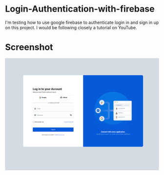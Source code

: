 # Login-Authentication-with-firebase
I'm testing how to use google firebase to authenticate login in and sign in up on this project. I would be following closely a tutorial on YouTube.

# Screenshot
<img src="./Assets/Imgs/Final Design.png" alt="Final Design">
